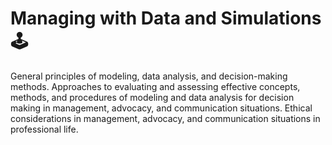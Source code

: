 # Managing with Data and Simulations 🕹️
General principles of modeling, data analysis, and decision-making methods. Approaches to evaluating and assessing effective concepts, methods, and procedures of modeling and data analysis for decision making in management, advocacy, and communication situations. Ethical considerations in management, advocacy, and communication situations in professional life.
